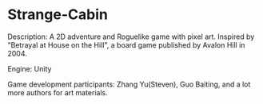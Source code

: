 # Strange-Cabin

Description: A 2D adventure and Roguelike game with pixel art. Inspired by "Betrayal at House on the Hill", a board game published by Avalon Hill in 2004.

Engine: Unity

Game development participants: Zhang Yu(Steven), Guo Baiting, and a lot more authors for art materials.
